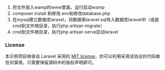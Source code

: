 1. 将文件放入wamp的www里面，运行启动wamp
2. composer install 和修改.env和修改database.php
3. 在mysql建立数据库laravel，将数据表laravel.sql导入数据库laravel中（或是cmd到文件根目录，执行php artisan migrate）
4. cmd到文件根目录，执行php artisan serve启动laravel




### License

本示例项目继承自 Laravel 采用的 [MIT license](http://opensource.org/licenses/MIT)，你可以利用采用该协议的代码做任何事情，只需要保留源码中的版权声明即可。
